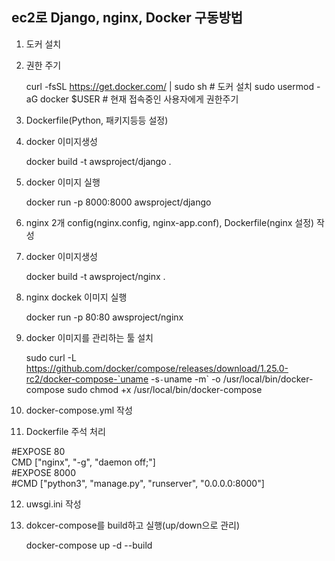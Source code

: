 ec2로 Django, nginx, Docker 구동방법
---------------------------------

1. 도커 설치
2. 권한 주기

    curl -fsSL https://get.docker.com/ | sudo sh  # 도커 설치
    sudo usermod -aG docker $USER # 현재 접속중인 사용자에게 권한주기

3. Dockerfile(Python, 패키지등등 설정)
4. docker 이미지생성

    docker build -t awsproject/django .

5. docker 이미지 실행

    docker run -p 8000:8000  awsproject/django

6. nginx 2개 config(nginx.config, nginx-app.conf), Dockerfile(nginx 설정) 작성
7. docker 이미지생성

    docker build -t awsproject/nginx .

8. nginx dockek 이미지 실행

    docker run -p 80:80 awsproject/nginx

9. docker 이미지를 관리하는 툴 설치

    sudo curl -L https://github.com/docker/compose/releases/download/1.25.0-rc2/docker-compose-`uname -s`-`uname -m` -o /usr/local/bin/docker-compose
    sudo chmod +x /usr/local/bin/docker-compose

10. docker-compose.yml 작성
11. Dockerfile 주석 처리 

#EXPOSE 80   
CMD ["nginx", "-g", "daemon off;"]   
#EXPOSE 8000   
#CMD ["python3", "manage.py", "runserver", "0.0.0.0:8000"]

12. uwsgi.ini 작성
13. dokcer-compose를 build하고 실행(up/down으로 관리)

    docker-compose up -d --build
